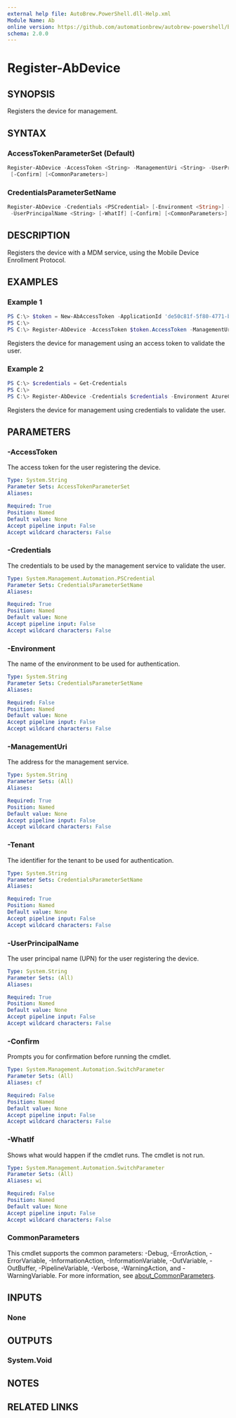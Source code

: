 ```yaml
---
external help file: AutoBrew.PowerShell.dll-Help.xml
Module Name: Ab
online version: https://github.com/automationbrew/autobrew-powershell/blob/main/docs/help/Register-AbDevice.md
schema: 2.0.0
---
```


# Register-AbDevice

## SYNOPSIS

Registers the device for management.

## SYNTAX

### AccessTokenParameterSet (Default)

```powershell
Register-AbDevice -AccessToken <String> -ManagementUri <String> -UserPrincipalName <String> [-WhatIf]
 [-Confirm] [<CommonParameters>]
```

### CredentialsParameterSetName

```powershell
Register-AbDevice -Credentials <PSCredential> [-Environment <String>] -ManagementUri <String> -Tenant <String>
 -UserPrincipalName <String> [-WhatIf] [-Confirm] [<CommonParameters>]
```

## DESCRIPTION

Registers the device with a MDM service, using the Mobile Device Enrollment Protocol.

## EXAMPLES

### Example 1

```powershell
PS C:\> $token = New-AbAccessToken -ApplicationId 'de50c81f-5f80-4771-b66b-cebd28ccdfc1' -Scopes 'https://enrollment.manage.microsoft.com//.default' -UseDeviceAuthentication
PS C:\>
PS C:\> Register-AbDevice -AccessToken $token.AccessToken -ManagementUri 'manage.microsoft.com' -UserPrincipalName 'mbowen@contoso.onmicrosoft.com'
```

Registers the device for management using an access token to validate the user.

### Example 2

```powershell
PS C:\> $credentials = Get-Credentials
PS C:\>
PS C:\> Register-AbDevice -Credentials $credentials -Environment AzureCloud -ManagementUri 'manage.microsoft.com' -Tenant 'deeccd13-8de7-4afe-8e00-b5606ce48120' -UserPrincipalName 'mbowen@contoso.onmicrosoft.com'
```

Registers the device for management using credentials to validate the user.

## PARAMETERS

### -AccessToken

The access token for the user registering the device.

```yaml
Type: System.String
Parameter Sets: AccessTokenParameterSet
Aliases:

Required: True
Position: Named
Default value: None
Accept pipeline input: False
Accept wildcard characters: False
```

### -Credentials

The credentials to be used by the management service to validate the user.

```yaml
Type: System.Management.Automation.PSCredential
Parameter Sets: CredentialsParameterSetName
Aliases:

Required: True
Position: Named
Default value: None
Accept pipeline input: False
Accept wildcard characters: False
```

### -Environment

The name of the environment to be used for authentication.

```yaml
Type: System.String
Parameter Sets: CredentialsParameterSetName
Aliases:

Required: False
Position: Named
Default value: None
Accept pipeline input: False
Accept wildcard characters: False
```

### -ManagementUri

The address for the management service.

```yaml
Type: System.String
Parameter Sets: (All)
Aliases:

Required: True
Position: Named
Default value: None
Accept pipeline input: False
Accept wildcard characters: False
```

### -Tenant

The identifier for the tenant to be used for authentication.

```yaml
Type: System.String
Parameter Sets: CredentialsParameterSetName
Aliases:

Required: True
Position: Named
Default value: None
Accept pipeline input: False
Accept wildcard characters: False
```

### -UserPrincipalName

The user principal name (UPN) for the user registering the device.

```yaml
Type: System.String
Parameter Sets: (All)
Aliases:

Required: True
Position: Named
Default value: None
Accept pipeline input: False
Accept wildcard characters: False
```

### -Confirm

Prompts you for confirmation before running the cmdlet.

```yaml
Type: System.Management.Automation.SwitchParameter
Parameter Sets: (All)
Aliases: cf

Required: False
Position: Named
Default value: None
Accept pipeline input: False
Accept wildcard characters: False
```

### -WhatIf

Shows what would happen if the cmdlet runs. The cmdlet is not run.

```yaml
Type: System.Management.Automation.SwitchParameter
Parameter Sets: (All)
Aliases: wi

Required: False
Position: Named
Default value: None
Accept pipeline input: False
Accept wildcard characters: False
```

### CommonParameters

This cmdlet supports the common parameters: -Debug, -ErrorAction, -ErrorVariable, -InformationAction, -InformationVariable, -OutVariable, -OutBuffer, -PipelineVariable, -Verbose, -WarningAction, and -WarningVariable. For more information, see [about_CommonParameters](http://go.microsoft.com/fwlink/?LinkID=113216).

## INPUTS

### None

## OUTPUTS

### System.Void

## NOTES

## RELATED LINKS
